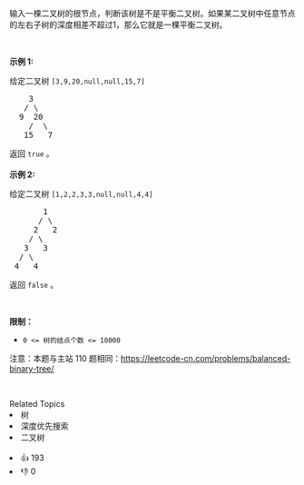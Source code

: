 <p>输入一棵二叉树的根节点，判断该树是不是平衡二叉树。如果某二叉树中任意节点的左右子树的深度相差不超过1，那么它就是一棵平衡二叉树。</p>

<p> </p>

<p><strong>示例 1:</strong></p>

<p>给定二叉树 <code>[3,9,20,null,null,15,7]</code></p>

<pre>
    3
   / \
  9  20
    /  \
   15   7</pre>

<p>返回 <code>true</code> 。<br />
<br />
<strong>示例 2:</strong></p>

<p>给定二叉树 <code>[1,2,2,3,3,null,null,4,4]</code></p>

<pre>
       1
      / \
     2   2
    / \
   3   3
  / \
 4   4
</pre>

<p>返回 <code>false</code> 。</p>

<p> </p>

<p><strong>限制：</strong></p>

<ul>
	<li><code>0 <= 树的结点个数 <= 10000</code></li>
</ul>

<p>注意：本题与主站 110 题相同：<a href="https://leetcode-cn.com/problems/balanced-binary-tree/">https://leetcode-cn.com/problems/balanced-binary-tree/</a></p>

<p> </p>
<div><div>Related Topics</div><div><li>树</li><li>深度优先搜索</li><li>二叉树</li></div></div><br><div><li>👍 193</li><li>👎 0</li></div>